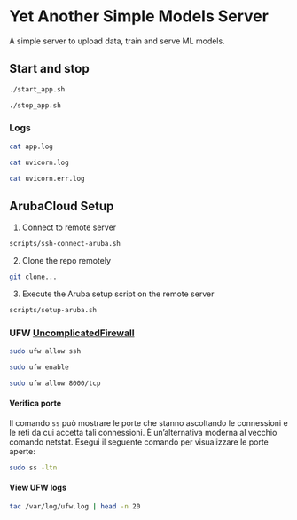 # Yet Another Simple Models Server

A simple server to upload data, train and serve ML models.

## Start and stop

```bash
./start_app.sh
```

```bash
./stop_app.sh
```

### Logs
```bash
cat app.log
```

```bash
cat uvicorn.log
```

```bash
cat uvicorn.err.log
```

## ArubaCloud Setup

1. Connect to remote server
```bash
scripts/ssh-connect-aruba.sh
```

2. Clone the repo remotely

```bash
git clone...
```

3. Execute the Aruba setup script on the remote server
```bash
scripts/setup-aruba.sh
```

### UFW [UncomplicatedFirewall](https://wiki.ubuntu.com/UncomplicatedFirewall)

```bash
sudo ufw allow ssh
```

```bash
sudo ufw enable
```

```bash
sudo ufw allow 8000/tcp
```

#### Verifica porte

Il comando `ss` può mostrare le porte che stanno ascoltando le connessioni e le reti da cui accetta tali connessioni. È un’alternativa moderna al vecchio comando netstat.
Esegui il seguente comando per visualizzare le porte aperte:

```bash
sudo ss -ltn
```

#### View UFW logs

```bash
tac /var/log/ufw.log | head -n 20
```





